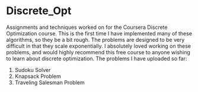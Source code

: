 # Discrete_Opt
Assignments and techniques worked on for the Coursera Discrete Optimization course. This is the first time I have implemented many of these algorithms, so they be a bit rough. The problems are designed to be very difficult in that they scale exponentially. I absolutely loved working on these problems, and would highly recommend this free course to anyone wishing to learn about discrete optimization. 
The problems I have uploaded so far:
1) Sudoku Solver
2) Knapsack Problem
3) Traveling Salesman Problem

